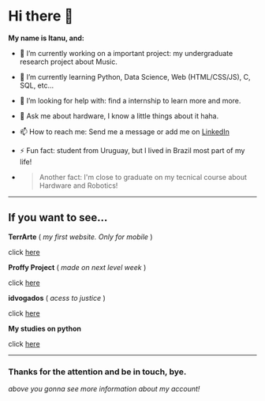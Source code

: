 # Hi there 👋

**My name is Itanu, and:**

- 🔭 I’m currently working on a important project: my undergraduate research project about Music.
- 🌱 I’m currently learning Python, Data Science, Web (HTML/CSS/JS), C, SQL, etc...
- 🤔 I’m looking for help with: find a internship to learn more and more.
- 💬 Ask me about hardware, I know a little things about it haha.
- 📫 How to reach me: Send me a message or add me on [LinkedIn](https://www.linkedin.com/in/itanuromero/) 
- ⚡ Fun fact: student from Uruguay, but I lived in Brazil most part of my life!

- > Another fact: I'm close to graduate on my tecnical course about Hardware and Robotics!

___

## If you want to see...

**TerrArte** ( _my first website. Only for mobile_ )

click [here](https://github.com/ItanuRomero/TerrArte)

**Proffy Project** ( _made on next level week_ )

click [here](https://github.com/ItanuRomero/Proffy-Project)

**idvogados** ( _acess to justice_ )

click [here](https://github.com/idvogados/idvogados.github.io)

**My studies on python**

click [here](https://github.com/ItanuRomero/PythonStudyPrograms)

___

### Thanks for the attention and be in touch, bye.

_above you gonna see more information about my account!_
